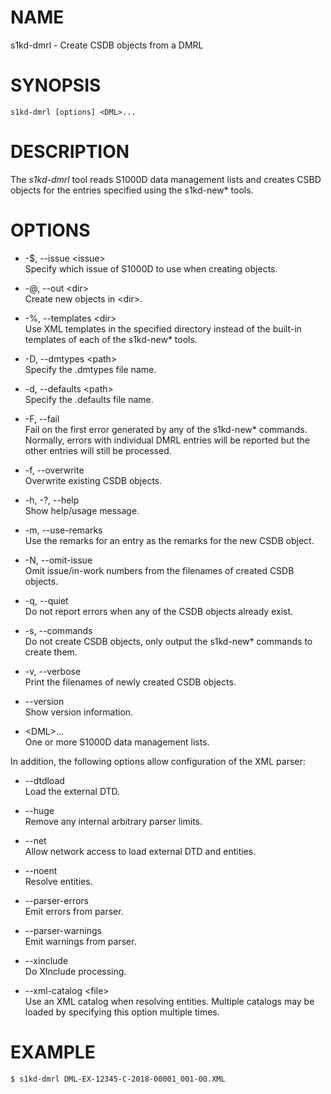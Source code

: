 # NAME

s1kd-dmrl - Create CSDB objects from a DMRL

# SYNOPSIS

    s1kd-dmrl [options] <DML>...

# DESCRIPTION

The *s1kd-dmrl* tool reads S1000D data management lists and creates CSBD
objects for the entries specified using the s1kd-new\* tools.

# OPTIONS

  - \-$, --issue \<issue\>  
    Specify which issue of S1000D to use when creating objects.

  - \-@, --out \<dir\>  
    Create new objects in \<dir\>.

  - \-%, --templates \<dir\>  
    Use XML templates in the specified directory instead of the built-in
    templates of each of the s1kd-new\* tools.

  - \-D, --dmtypes \<path\>  
    Specify the .dmtypes file name.

  - \-d, --defaults \<path\>  
    Specify the .defaults file name.

  - \-F, --fail  
    Fail on the first error generated by any of the s1kd-new\* commands.
    Normally, errors with individual DMRL entries will be reported but
    the other entries will still be processed.

  - \-f, --overwrite  
    Overwrite existing CSDB objects.

  - \-h, -?, --help  
    Show help/usage message.

  - \-m, --use-remarks  
    Use the remarks for an entry as the remarks for the new CSDB object.

  - \-N, --omit-issue  
    Omit issue/in-work numbers from the filenames of created CSDB
    objects.

  - \-q, --quiet  
    Do not report errors when any of the CSDB objects already exist.

  - \-s, --commands  
    Do not create CSDB objects, only output the s1kd-new\* commands to
    create them.

  - \-v, --verbose  
    Print the filenames of newly created CSDB objects.

  - \--version  
    Show version information.

  - \<DML\>...  
    One or more S1000D data management lists.

In addition, the following options allow configuration of the XML
parser:

  - \--dtdload  
    Load the external DTD.

  - \--huge  
    Remove any internal arbitrary parser limits.

  - \--net  
    Allow network access to load external DTD and entities.

  - \--noent  
    Resolve entities.

  - \--parser-errors  
    Emit errors from parser.

  - \--parser-warnings  
    Emit warnings from parser.

  - \--xinclude  
    Do XInclude processing.

  - \--xml-catalog \<file\>  
    Use an XML catalog when resolving entities. Multiple catalogs may be
    loaded by specifying this option multiple times.

# EXAMPLE

    $ s1kd-dmrl DML-EX-12345-C-2018-00001_001-00.XML
